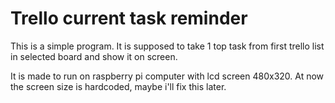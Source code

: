 # Trello current task reminder

This is a simple program. It is supposed to take 1 top task from first trello list in selected board and show it on screen.

It is made to run on raspberry pi computer with lcd screen 480x320. At now the screen size is hardcoded, maybe i'll fix this later.